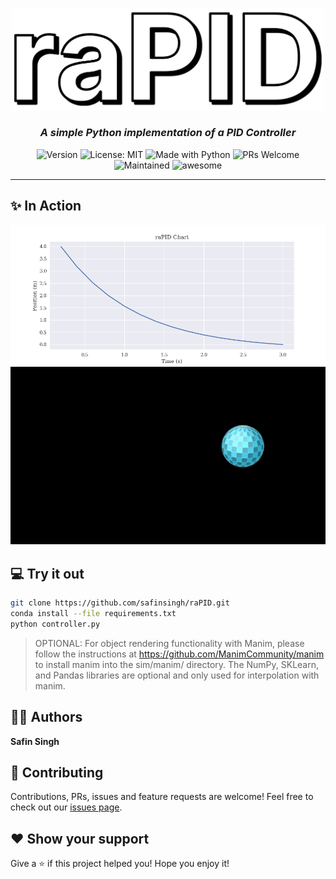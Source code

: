 <p align="center">
  <img width="500" src="./assets/header2.png">
</p>
<h3 align="center"><i>A simple Python implementation of a PID Controller</i></h3>
<p align="center">
  <img alt="Version" src="https://img.shields.io/badge/version-1.0-blue.svg?cacheSeconds=2592000" />
  <img alt="License: MIT" src="https://img.shields.io/badge/License-MIT-yellow.svg" />
  <img alt="Made with Python" src="https://img.shields.io/badge/Made%20with-Python-1f425f.svg" />
  <img alt="PRs Welcome" src="https://img.shields.io/badge/PRs-welcome-brightgreen.svg">
  <img alt="Maintained" src="https://img.shields.io/badge/Maintained-Yes-orange">
  <img alt="awesome" src="https://img.shields.io/badge/awesome-yes-blue">
</p>
<hr>

## ✨ In Action

<img src="./assets/plot.png">
<img src="./assets/interpolation.gif">

## 💻 Try it out

```sh
git clone https://github.com/safinsingh/raPID.git
conda install --file requirements.txt
python controller.py
```

> OPTIONAL: For object rendering functionality with Manim, please follow the instructions at https://github.com/ManimCommunity/manim to install manim into the sim/manim/ directory. The NumPy, SKLearn, and Pandas libraries are optional and only used for interpolation with manim.

## 👨‍💻 Authors

**Safin Singh**

## 🤝 Contributing

Contributions, PRs, issues and feature requests are welcome! Feel free to check out our [issues page](https://github.com/safinsingh/raPID/issues).

## ❤️ Show your support

Give a ⭐️ if this project helped you!
Hope you enjoy it!
